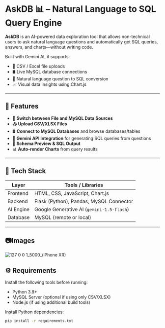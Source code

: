 # AskDB 📊 – Natural Language to SQL Query Engine

**AskDB** is an AI-powered data exploration tool that allows non-technical users to ask natural language questions and automatically get SQL queries, answers, and charts—without writing code.

Built with Gemini AI, it supports:
- 📁 CSV / Excel file uploads
- 🛢️ Live MySQL database connections
- 🤖 Natural language question to SQL conversion
- 📈 Visual data insights using Chart.js

---

## 🚀 Features

- 🔁 **Switch between File and MySQL Data Sources**
- 📤 **Upload CSV/XLSX Files**
- 🛢️ **Connect to MySQL Databases** and browse databases/tables
- 🤖 **Gemini API Integration** for generating SQL queries from questions
- 📄 **Schema Preview & SQL Output**
- 📊 **Auto-render Charts** from query results

---

## 🧰 Tech Stack

| Layer      | Tools / Libraries                           |
|------------|---------------------------------------------|
| Frontend   | HTML, CSS, JavaScript, Chart.js             |
| Backend    | Flask (Python), Pandas, MySQL Connector     |
| AI Engine  | Google Generative AI (`gemini-1.5-flash`)   |
| Database   | MySQL (remote or local)                     |

---
## 📷Images
![127 0 0 1_5000_(iPhone XR)](https://github.com/user-attachments/assets/e900303c-62bc-4dde-a37a-d0e916ffa210)


## ⚙️ Requirements

Install the following tools before running:

- Python 3.8+
- MySQL Server (optional if using only CSV/XLSX)
- Node.js (if using additional build tools)

Install Python dependencies:
```bash
pip install -r requirements.txt

